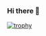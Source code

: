 ### Hi there 👋

<!--
**ystn/ystn** is a ✨ _special_ ✨ repository because its `README.md` (this file) appears on your GitHub profile.

Here are some ideas to get you started:

- 🔭 I’m currently working on ...
- 🌱 I’m currently learning ...
- 👯 I’m looking to collaborate on ...
- 🤔 I’m looking for help with ...
- 💬 Ask me about ...
- 📫 How to reach me: ...
- 😄 Pronouns: ...
- ⚡ Fun fact: ...
-->

[![trophy](https://github-profile-trophy.vercel.app/?username=ystn)](https://github.com/ryo-ma/github-profile-trophy)

<!-- [![Anurag's GitHub stats](https://github-readme-stats.vercel.app/api?username=ystn)](https://github.com/anuraghazra/github-readme-stats) -->
